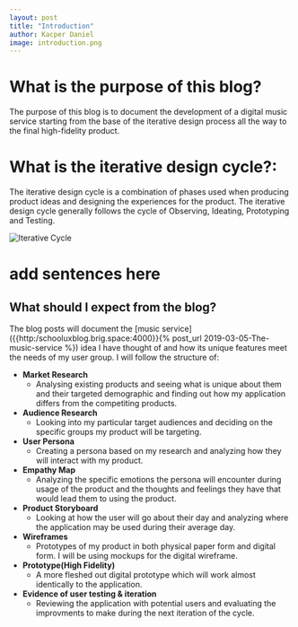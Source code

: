 ```yaml
---
layout: post
title: "Introduction"
author: Kacper Daniel
image: introduction.png
---
```


# What is the purpose of this blog?
The purpose of this blog is to document the development of a digital music service starting from the base of the iterative design process all the way to the final high-fidelity product.

# What is the iterative design cycle?:
The iterative design cycle is a combination of phases used when producing product ideas and designing the experiences for the product. The iterative design cycle generally follows the cycle of Observing, Ideating, Prototyping and Testing. 

![Iterative Cycle](http://web.mit.edu/6.813/www/sp17/classes/06-user-centered-design/figures/04.png)

# add sentences here

## What should I expect from the blog?
The blog posts will document the [music service]({{http:/schooluxblog.brig.space:4000}}{% post_url 2019-03-05-The-music-service %}) idea I have thought of and how its unique features meet the needs of my user group. I will follow the structure of:

* **Market Research**
    *  Analysing existing products and seeing what is unique about them and their targeted demographic and finding out how my application differs from the competiting products.
* **Audience Research**
    * Looking into my particular target audiences and deciding on the specific groups my product will be targeting.
* **User Persona**
    * Creating a persona based on my research and analyzing how they will interact with my product.
* **Empathy Map**
    * Analyzing the specific emotions the persona will encounter during usage of the product and the thoughts and feelings they have that would lead them to using the product.
* **Product Storyboard**
    * Looking at how the user will go about their day and analyzing where the application may be used during their average day.
* **Wireframes**
    * Prototypes of my product in both physical paper form and digital form. I will be using mockups for the digital wireframe.
* **Prototype(High Fidelity)**
    * A more fleshed out digital prototype which will work almost identically to the application.
* **Evidence of user testing & iteration**
    * Reviewing the application with potential users and evaluating the improvments to make during the next iteration of the cycle.


